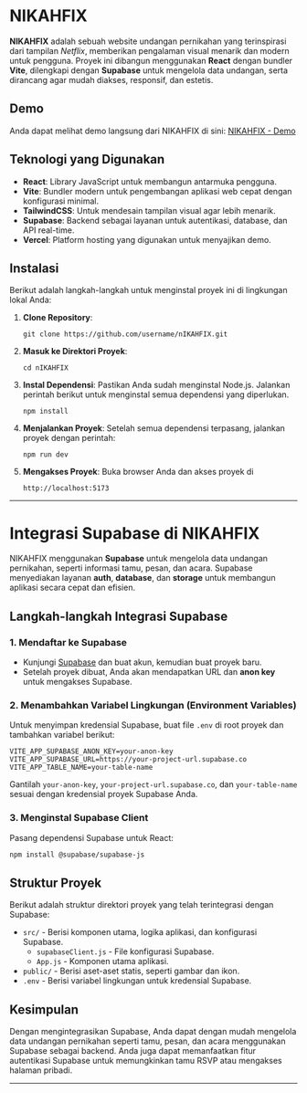 # NIKAHFIX

**NIKAHFIX** adalah sebuah website undangan pernikahan yang terinspirasi dari tampilan _Netflix_, memberikan pengalaman visual menarik dan modern untuk pengguna. Proyek ini dibangun menggunakan **React** dengan bundler **Vite**, dilengkapi dengan **Supabase** untuk mengelola data undangan, serta dirancang agar mudah diakses, responsif, dan estetis.

## Demo

Anda dapat melihat demo langsung dari NIKAHFIX di sini: [NIKAHFIX - Demo](https://nikahfix-v01.vercel.app/)

## Teknologi yang Digunakan

- **React**: Library JavaScript untuk membangun antarmuka pengguna.
- **Vite**: Bundler modern untuk pengembangan aplikasi web cepat dengan konfigurasi minimal.
- **TailwindCSS**: Untuk mendesain tampilan visual agar lebih menarik.
- **Supabase**: Backend sebagai layanan untuk autentikasi, database, dan API real-time.
- **Vercel**: Platform hosting yang digunakan untuk menyajikan demo.

## Instalasi

Berikut adalah langkah-langkah untuk menginstal proyek ini di lingkungan lokal Anda:

1. **Clone Repository**:

   `git clone https://github.com/username/nIKAHFIX.git`

2. **Masuk ke Direktori Proyek**:

   `cd nIKAHFIX`

3. **Instal Dependensi**:
   Pastikan Anda sudah menginstal Node.js. Jalankan perintah berikut untuk menginstal semua dependensi yang diperlukan.

   `npm install`

4. **Menjalankan Proyek**:
   Setelah semua dependensi terpasang, jalankan proyek dengan perintah:

   `npm run dev`

5. **Mengakses Proyek**:
   Buka browser Anda dan akses proyek di

   `http://localhost:5173`

---

# Integrasi Supabase di NIKAHFIX

NIKAHFIX menggunakan **Supabase** untuk mengelola data undangan pernikahan, seperti informasi tamu, pesan, dan acara. Supabase menyediakan layanan **auth**, **database**, dan **storage** untuk membangun aplikasi secara cepat dan efisien.

## Langkah-langkah Integrasi Supabase

### 1. Mendaftar ke Supabase

- Kunjungi [Supabase](https://supabase.io) dan buat akun, kemudian buat proyek baru.
- Setelah proyek dibuat, Anda akan mendapatkan URL dan **anon key** untuk mengakses Supabase.

### 2. Menambahkan Variabel Lingkungan (Environment Variables)

Untuk menyimpan kredensial Supabase, buat file `.env` di root proyek dan tambahkan variabel berikut:

```
VITE_APP_SUPABASE_ANON_KEY=your-anon-key
VITE_APP_SUPABASE_URL=https://your-project-url.supabase.co
VITE_APP_TABLE_NAME=your-table-name
```

Gantilah `your-anon-key`, `your-project-url.supabase.co`, dan `your-table-name` sesuai dengan kredensial proyek Supabase Anda.

### 3. Menginstal Supabase Client

Pasang dependensi Supabase untuk React:

```bash
npm install @supabase/supabase-js
```

## Struktur Proyek

Berikut adalah struktur direktori proyek yang telah terintegrasi dengan Supabase:

- `src/` - Berisi komponen utama, logika aplikasi, dan konfigurasi Supabase.
  - `supabaseClient.js` - File konfigurasi Supabase.
  - `App.js` - Komponen utama aplikasi.
- `public/` - Berisi aset-aset statis, seperti gambar dan ikon.
- `.env` - Berisi variabel lingkungan untuk kredensial Supabase.

## Kesimpulan

Dengan mengintegrasikan Supabase, Anda dapat dengan mudah mengelola data undangan pernikahan seperti tamu, pesan, dan acara menggunakan Supabase sebagai backend. Anda juga dapat memanfaatkan fitur autentikasi Supabase untuk memungkinkan tamu RSVP atau mengakses halaman pribadi.

---
